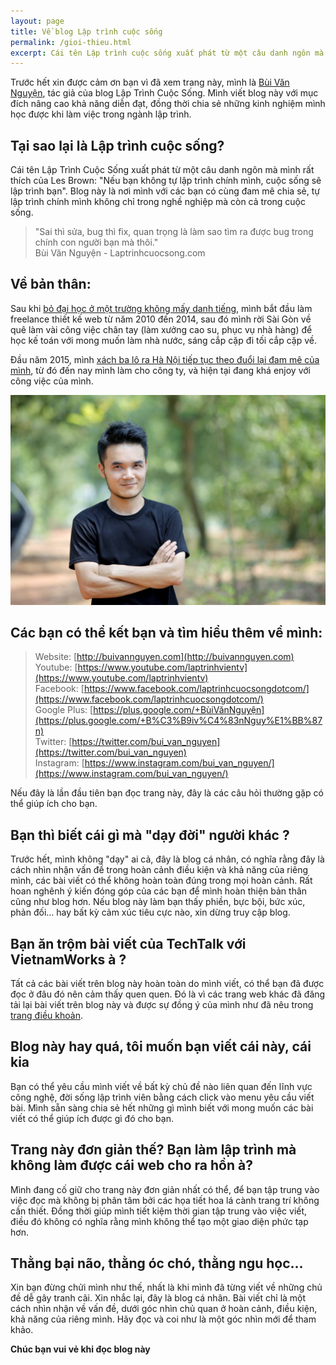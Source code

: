 ```yaml
---
layout: page
title: Về blog Lập trình cuộc sống
permalink: /gioi-thieu.html
excerpt: Cái tên Lập trình cuộc sống xuất phát từ một câu danh ngôn mà mình rất thích của Les Brown Nếu bạn không tự lập trình chính mình, cuộc sống sẽ lập trình bạn
---
```

Trước hết xin được cảm ơn bạn vì đã xem trang này, mình là [Bùi Văn Nguyện](https://plus.google.com/+B%C3%B9iv%C4%83nNguy%E1%BB%87n), tác giả của blog Lập Trình Cuộc Sống. Mình viết blog này với mục đích nâng cao khả năng diễn đạt, đồng thời chia sẻ những kinh nghiệm mình học được khi làm việc trong ngành lập trình.

## Tại sao lại là Lập trình cuộc sống?

Cái tên Lập Trình Cuộc Sống xuất phát từ một câu danh ngôn mà mình rất thích của Les Brown: "Nếu bạn không tự lập trình chính mình, cuộc sống sẽ lập trình bạn". Blog này là nơi mình với các bạn có cùng đam mê chia sẻ, tự lập trình chính mình không chỉ trong nghề nghiệp mà còn cả trong cuộc sống.

> "Sai thì sửa, bug thì fix, quan trọng là làm sao tìm ra được bug trong chính con người bạn mà thôi."<br>
Bùi Văn Nguyện - Laptrinhcuocsong.com

## Về bản thân:

Sau khi [bỏ đại học ở một trường không mấy danh tiếng](http://laptrinhcuocsong.com/hoc-cntt-dinh-bo-hoc-hay-doc-cau-chuyen-cua-minh.html), mình bắt đầu làm freelance thiết kế web từ năm 2010 đến 2014, sau đó mình rời Sài Gòn về quê làm vài công việc chân tay (làm xưởng cao su, phục vụ nhà hàng) để học kế toán với mong muốn làm nhà nước, sáng cắp cặp đi tối cắp cặp về.

Đầu năm 2015, mình [xách ba lô ra Hà Nội tiếp tục theo đuổi lại đam mê của mình](http://www.ddth.com/showthread.php/1314521-X%C3%A1ch-ba-l%C3%B4-ra-HN-theo-%C4%91u%E1%BB%95i-ngh%E1%BB%81-l%E1%BA%ADp-tr%C3%ACnh-web), từ đó đến nay mình làm cho công ty, và hiện tại đang khá enjoy với công việc của mình.

![Bùi Văn Nguyện](images/bui-van-nguyen-img.jpg)

## Các bạn có thể kết bạn và tìm hiểu thêm về mình:

> Website: [http://buivannguyen.com](http://buivannguyen.com)<br>
Youtube: [https://www.youtube.com/laptrinhvientv](https://www.youtube.com/laptrinhvientv)<br>
Facebook: [https://www.facebook.com/laptrinhcuocsongdotcom/](https://www.facebook.com/laptrinhcuocsongdotcom/)<br>
Google Plus: [https://plus.google.com/+BùiVănNguyện](https://plus.google.com/+B%C3%B9iv%C4%83nNguy%E1%BB%87n)<br>
Twitter: [https://twitter.com/bui_van_nguyen](https://twitter.com/bui_van_nguyen)<br>
Instagram: [https://www.instagram.com/bui_van_nguyen/](https://www.instagram.com/bui_van_nguyen/)<br>

Nếu đây là lần đầu tiên bạn đọc trang này, đây là các câu hỏi thường gặp có thể giúp ích cho bạn.

## Bạn thì biết cái gì mà "dạy đời" người khác ?

Trước hết, mình không "dạy" ai cả, đây là blog cá nhân, có nghĩa rằng đây là cách nhìn nhận vấn đề trong hoàn cảnh điều kiện và khả năng của riêng mình, các bài viết có thể không hoàn toàn đúng trong mọi hoàn cảnh. Rất hoan nghênh ý kiến đóng góp của các bạn để mình hoàn thiện bản thân cũng như blog hơn. Nếu blog này làm bạn thấy phiền, bực bội, bức xúc, phản đối... hay bất kỳ cảm xúc tiêu cực nào, xin dừng truy cập blog.

## Bạn ăn trộm bài viết của TechTalk với VietnamWorks à ?

Tất cả các bài viết trên blog này hoàn toàn do mình viết, có thể bạn đã được đọc ở đâu đó nên cảm thấy quen quen. Đó là vì các trang web khác đã đăng tải lại bài viết trên blog này và được sự đồng ý của mình như đã nêu trong [trang điều khoản](http://laptrinhcuocsong.com/policies.html).

## Blog này hay quá, tôi muốn bạn viết cái này, cái kia

Bạn có thể yêu cầu mình viết về bất kỳ chủ đề nào liên quan đến lĩnh vực công nghệ, đời sống lập trình viên bằng cách click vào menu yêu cầu viết bài. Mình sẵn sàng chia sẻ hết những gì mình biết với mong muốn các bài viết có thể giúp ích được gì đó cho bạn.

## Trang này đơn giản thế? Bạn làm lập trình mà không làm được cái web cho ra hồn à?

Mình đang cố giữ cho trang này đơn giản nhất có thể, để bạn tập trung vào việc đọc mà không bị phân tâm bởi các họa tiết hoa lá cành trang trí không cần thiết. Đồng thời giúp mình tiết kiệm thời gian tập trung vào việc viết, điều đó không có nghĩa rằng mình không thể tạo một giao diện phức tạp hơn.

## Thằng bại não, thằng óc chó, thằng ngu học...

Xin bạn đừng chửi mình như thế, nhất là khi mình đã từng viết về những chủ đề dễ gây tranh cãi. Xin nhắc lại, đây là blog cá nhân. Bài viết chỉ là một cách nhìn nhận về vấn đề, dưới góc nhìn chủ quan ở hoàn cảnh, điều kiện, khả năng của riêng mình. Hãy đọc và coi như là một góc nhìn mới để tham khảo.

**Chúc bạn vui vẻ khi đọc blog này**
